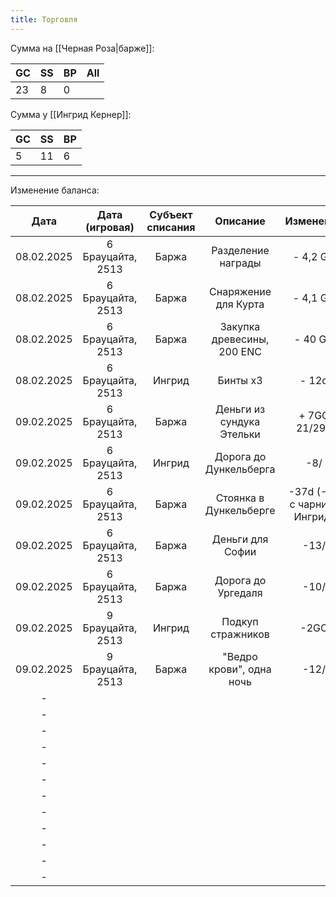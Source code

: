 ```yaml
---
title: Торговля
---
```

Сумма на [[Черная Роза|барже]]:

| GC  | SS  | BP  | All |
| --- | --- | --- | --- |
| 23  | 8   | 0   |     |


Сумма у [[Ингрид Кернер]]:

| GC  | SS  | BP  |
| --- | --- | --- |
| 5   | 11  | 6   |


---

Изменение баланса:

|    Дата    |  Дата (игровая)   | Субъект списания |          Описание          |          Изменение          | Значение до | Значение после |
| :--------: | :---------------: | :--------------: | :------------------------: | :-------------------------: | :---------: | :------------: |
| 08.02.2025 | 6 Брауцайта, 2513 |      Баржа       |     Разделение награды     |          - 4,2 GC           |  65,43 GC   |    61,23 GC    |
| 08.02.2025 | 6 Брауцайта, 2513 |      Баржа       |    Снаряжение для Курта    |          - 4,1 GC           |  61,23 GC   |    57,13 GC    |
| 08.02.2025 | 6 Брауцайта, 2513 |      Баржа       | Закупка древесины, 200 ENC |           - 40 GC           |  57,13 GC   |    17,13 GC    |
| 08.02.2025 | 6 Брауцайта, 2513 |      Ингрид      |          Бинты x3          |            - 12d            | 5GC 11/20d  |   5 GC 11/8d   |
| 09.02.2025 | 6 Брауцайта, 2513 |      Баржа       | Деньги из сундука Этельки  |        + 7GC 21/29d         |  17,13 GC   |    25,21 GC    |
| 09.02.2025 | 6 Брауцайта, 2513 |      Ингрид      |   Дорога до Дункельберга   |             -8/             |  5GC 11/8d  |    5GC 3/8d    |
| 09.02.2025 | 6 Брауцайта, 2513 |      Баржа       |   Стоянка в Дункельберге   | -37d (-2d с чарника Ингрид) |  25,30 GC   |    24GC 23/    |
| 09.02.2025 | 6 Брауцайта, 2513 |      Баржа       |      Деньги для Софии      |            -13/             |  24GC 23/   |    24GC 10/    |
| 09.02.2025 | 6 Брауцайта, 2513 |      Баржа       |     Дорога до Ургедаля     |            -10/             |  24GC 10/   |      24GC      |
| 09.02.2025 | 9 Брауцайта, 2513 |      Ингрид      |     Подкуп стражников      |            -2GC             |  5GC 3/8d   |    3GC 3/8d    |
| 09.02.2025 | 9 Брауцайта, 2513 |      Баржа       |  "Ведро крови", одна ночь  |            -12/             |    24GC     |    23GC 8/     |
|     -      |                   |                  |                            |                             |             |                |
|     -      |                   |                  |                            |                             |             |                |
|     -      |                   |                  |                            |                             |             |                |
|     -      |                   |                  |                            |                             |             |                |
|     -      |                   |                  |                            |                             |             |                |
|     -      |                   |                  |                            |                             |             |                |
|     -      |                   |                  |                            |                             |             |                |
|     -      |                   |                  |                            |                             |             |                |
|     -      |                   |                  |                            |                             |             |                |
|     -      |                   |                  |                            |                             |             |                |
|     -      |                   |                  |                            |                             |             |                |
|     -      |                   |                  |                            |                             |             |                |
